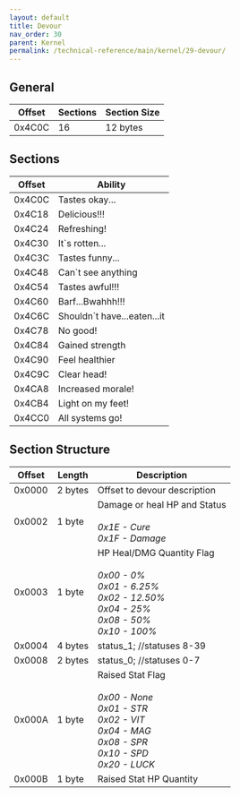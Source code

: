 ```yaml
---
layout: default
title: Devour
nav_order: 30
parent: Kernel
permalink: /technical-reference/main/kernel/29-devour/
---
```


## General

| Offset | Sections | Section Size |
|--------|----------|--------------|
| 0x4C0C | 16       | 12 bytes     |

## Sections

| Offset | Ability                     |
|--------|-----------------------------|
| 0x4C0C | Tastes okay...              |
| 0x4C18 | Delicious!!!                |
| 0x4C24 | Refreshing!                 |
| 0x4C30 | It`s rotten...              |
| 0x4C3C | Tastes funny...             |
| 0x4C48 | Can`t see anything          |
| 0x4C54 | Tastes awful!!!             |
| 0x4C60 | Barf...Bwahhh!!!            |
| 0x4C6C | Shouldn`t have...eaten...it |
| 0x4C78 | No good!                    |
| 0x4C84 | Gained strength             |
| 0x4C90 | Feel healthier              |
| 0x4C9C | Clear head!                 |
| 0x4CA8 | Increased morale!           |
| 0x4CB4 | Light on my feet!           |
| 0x4CC0 | All systems go!             |		 

## Section Structure

| Offset | Length  | Description                                                                                                                                   |
|--------|---------|-----------------------------------------------------------------------------------------------------------------------------------------------|
| 0x0000 | 2 bytes | Offset to devour description                                                                                                                  |
| 0x0002 | 1 byte  | Damage or heal HP and Status _<br/><br/> 0x1E - Cure   <br/> 0x1F - Damage_                                                                   |
| 0x0003 | 1 byte  | HP Heal/DMG Quantity Flag _<br/><br/> 0x00 - 0% <br/> 0x01 - 6.25% <br/> 0x02 - 12.50% <br/> 0x04 - 25%<br/> 0x08 - 50%<br/> 0x10 - 100%_     |
| 0x0004 | 4 bytes | status_1; //statuses 8-39                                                                                                                     |
| 0x0008 | 2 bytes | status_0; //statuses 0-7                                                                                                                      |
| 0x000A | 1 byte  | Raised Stat Flag _<br/><br/> 0x00 - None <br/> 0x01 - STR <br/> 0x02 - VIT <br/> 0x04 - MAG<br/> 0x08 - SPR<br/> 0x10 - SPD<br/> 0x20 - LUCK_ |
| 0x000B | 1 byte  | Raised Stat HP Quantity                                                                                                                       |